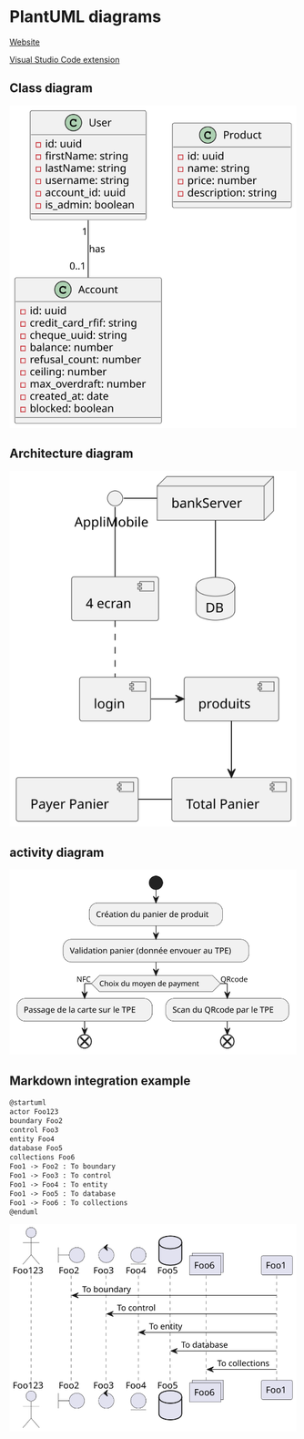 # PlantUML diagrams

[Website](https://plantuml.com/)

[Visual Studio Code extension](https://marketplace.visualstudio.com/items?itemName=jebbs.plantuml)

## Class diagram

![Diagram class](./Class.svg)

## Architecture diagram

![diagrame d'archi](./Architechture.svg)

## activity diagram

![diagrame d'activité](./activity.svg)

## Markdown integration example

```plantuml:md-sample-sequence
@startuml
actor Foo123
boundary Foo2
control Foo3
entity Foo4
database Foo5
collections Foo6
Foo1 -> Foo2 : To boundary
Foo1 -> Foo3 : To control
Foo1 -> Foo4 : To entity
Foo1 -> Foo5 : To database
Foo1 -> Foo6 : To collections
@enduml
```

![Above example](./md-sample-sequence.svg)
